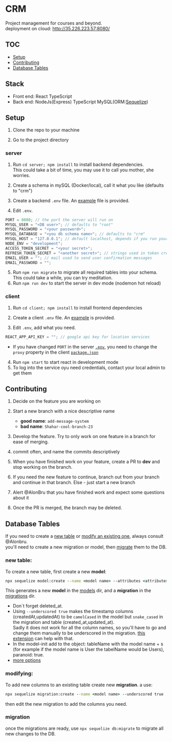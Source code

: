 # CRM

Project management for courses and beyond.  
deployment on cloud: http://35.226.223.57:8080/

## TOC

- [Setup](#Setup)
- [Contributing](#Contributing)
- [Database Tables](#database-tables)

## Stack

- Front end: React TypeScript
- Back end: NodeJs(Express) TypeScript MySQL(ORM:[Sequelize](https://sequelize.org/master/index.html))

## Setup

1. Clone the repo to your machine

2. Go to the project directory

### server

1. Run `cd server; npm install` to install backend dependencies.  
   This could take a bit of time, you may use it to call you mother, she worries.

2. Create a schema in mySQL (Docker/local), call it what you like (defaults to "crm")
3. Create a backend `.env` file. An [example](server/example.env) file is provided.
4. Edit `.env`.

```js
PORT = 8080; // the port the server will run on
MYSQL_USER = "<DB user>"; // defaults to "root"
MYSQL_PASSWORD = "<your password>";
MYSQL_DATABASE = "<you db schema name>"; // defaults to "crm"
MYSQL_HOST = "127.0.0.1"; // default localhost, depends if you run your db on a Docker
NODE_ENV = "development";
ACCESS_TOKEN_SECRET = "<your secret>";
REFRESH_TOKEN_SECRET = "<another secret>"; // strings used in token creation
EMAIL_USER = ""; // mail used to send user confirmation messages
EMAIL_PASSWORD = "";
```

5. Run `npm run migrate` to migrate all required tables into your schema. This could take a while, you can try meditation.
1. Run `npm run dev` to start the server in dev mode (nodemon hot reload)

### client

1. Run `cd client; npm install` to install frontend dependencies

1. Create a client `.env` file. An [example](client/example.env) is provided.

1. Edit `.env`, add what you need.

```js
REACT_APP_API_KEY = ""; // google api key for location services
```

- If you have changed `PORT` in the server [`.env`](server/example.env), you need to change the `proxy` property in the client [`package.json`](client/package.json)

4. Run `npm start` to start react in development mode
5. To log into the service oyu need credentials, contact your local admin to get them

## Contributing

1. Decide on the feature you are working on

1. Start a new branch with a nice descriptive name

   - **good name**: `add-message-system`
   - **bad name**: `Shahar-cool-branch-23`

1. Develop the feature. Try to only work on one feature in a branch for ease of merging.

1. commit often, and name the commits descriptively

1. When you have finished work on your feature, create a PR to **dev** and stop working on the branch.

1. If you need the new feature to continue, branch out from your branch and continue in that branch. Else - just start a new branch

1. Alert @AlonBru that you have finished work and expect some questions about it

1. Once the PR is merged, the branch may be deleted.

## Database Tables

If you need to create a [new table](#new-table) or [modify an existing one](#modifying), always consult @Alonbru.  
you'll need to create a new migration or model, then [migrate](#migration) them to the DB.

### new table:

To create a new table, first create a new **model**:

```cmd
npx sequelize model:create --name <model name> --attributes <attribute>:<type>,<attribute>:<type>,<attribute>:<type> --underscored true
```

This generates a new **model** in the [models](server/models) dir, and a **migration** in the [migrations](server/migrations) dir.

- Don`t forget deleted_at.
- Using `--underscored true` makes the timestamp columns (createdAt,updatedAt) to be `camelCased` in the model but `snake_cased` in the migration and table (created_at,updated_at).  
  Sadly it does not work for all the column names, so you'll have to go and change them manually to be underscored in the migration. [this extension](https://marketplace.visualstudio.com/items?itemName=wmaurer.change-case) can help with that.
- In the model-init add to the object: tableName with the model name + s (for example if the model name is User the tabelName would be Users), paranoid: true.
- [more options](pics/cli-model-options.png)

 <!-- 
 may need more rules to add:
 paranoid
 table name
  -->

### modifying:

To add new columns to an existing table create new **migration**. a use:

```cmd
npx sequelize migration:create --name <model name> --underscored true
```

then edit the new migration to add the columns you need.

### migration

once the migrations are ready, use `npx sequelize db:migrate` to migrate all new changes to the DB.
